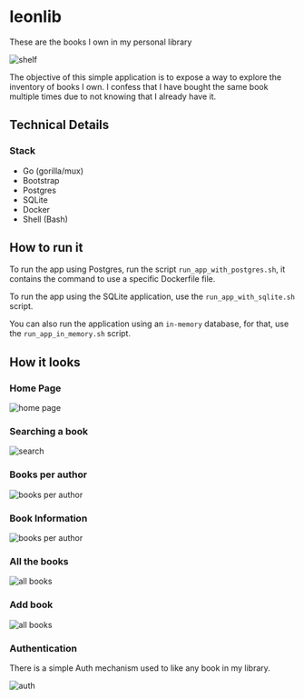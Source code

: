 # leonlib
These are the books I own in my personal library

![shelf](./assets/images/leonlib-shelfs.jpg)

The objective of this simple application is to expose a way to explore the inventory of books I own.
I confess that I have bought the same book multiple times due to not knowing that I already have it.


## Technical Details

### Stack

- Go (gorilla/mux)
- Bootstrap
- Postgres
- SQLite
- Docker
- Shell (Bash)


## How to run it

To run the app using Postgres, run the script `run_app_with_postgres.sh`, it contains the command to use a specific
Dockerfile file.

To run the app using the SQLite application, use the `run_app_with_sqlite.sh` script. 

You can also run the application using an `in-memory` database, for that, use the `run_app_in_memory.sh` script.

## How it looks

### Home Page

![home page](./images/howitlooks/index.png)

### Searching a book

![search](./images/howitlooks/search.png)

### Books per author

![books per author](./images/howitlooks/books_per_author.png)

### Book Information

![books per author](./images/howitlooks/book_info.png)

### All the books

![all books](./images/howitlooks/allbooks.png)

### Add book

![all books](./images/howitlooks/add_book.png)

### Authentication

There is a simple Auth mechanism used to like any book in my library.

![auth](./images/howitlooks/auth.png)

